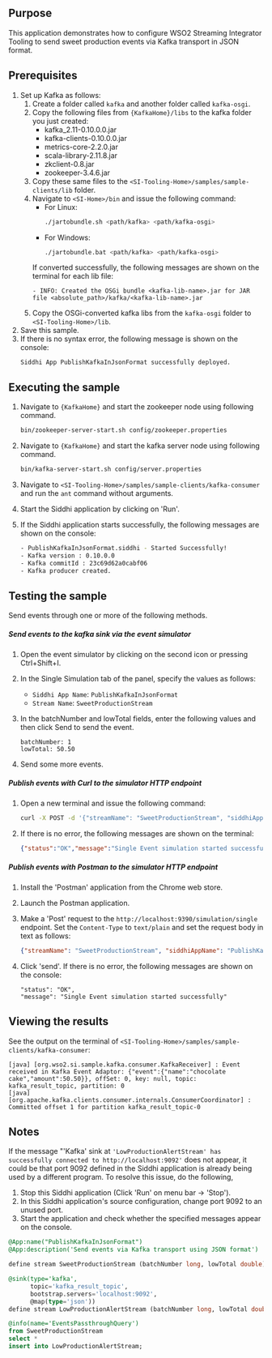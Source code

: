 ## Purpose

This application demonstrates how to configure WSO2 Streaming Integrator Tooling to send sweet production events via Kafka transport in JSON format.

## Prerequisites

1. Set up Kafka as follows:
	1. Create a folder called `kafka` and another folder called `kafka-osgi`.
	2. Copy the following files from `{KafkaHome}/libs` to the kafka folder you just created:
		* kafka_2.11-0.10.0.0.jar
		* kafka-clients-0.10.0.0.jar
		* metrics-core-2.2.0.jar
		* scala-library-2.11.8.jar
		* zkclient-0.8.jar
		* zookeeper-3.4.6.jar
	3. Copy these same files to the `<SI-Tooling-Home>/samples/sample-clients/lib` folder.
	4. Navigate to `<SI-Home>/bin` and issue the following command:
		* For Linux:
			```bash
			./jartobundle.sh <path/kafka> <path/kafka-osgi>
			```
		* For Windows:
			```bash
			./jartobundle.bat <path/kafka> <path/kafka-osgi>
			```
		If converted successfully, the following messages are shown on the terminal for each lib file:
		```
		- INFO: Created the OSGi bundle <kafka-lib-name>.jar for JAR file <absolute_path>/kafka/<kafka-lib-name>.jar
		```
	5. Copy the OSGi-converted kafka libs from the `kafka-osgi` folder to `<SI-Tooling-Home>/lib`.
2. Save this sample.
3. If there is no syntax error, the following message is shown on the console:
	```
	Siddhi App PublishKafkaInJsonFormat successfully deployed.
	```

## Executing the sample

1. Navigate to `{KafkaHome}` and start the zookeeper node using following command.
	```bash
	bin/zookeeper-server-start.sh config/zookeeper.properties
	```
2. Navigate to `{KafkaHome}` and start the kafka server node using following command.
	```bash
	bin/kafka-server-start.sh config/server.properties
	```
3. Navigate to `<SI-Tooling-Home>/samples/sample-clients/kafka-consumer` and run the `ant` command without arguments.
4. Start the Siddhi application by clicking on 'Run'.
5. If the Siddhi application starts successfully, the following messages are shown on the console:

	```bash
	- PublishKafkaInJsonFormat.siddhi - Started Successfully!
	- Kafka version : 0.10.0.0
	- Kafka commitId : 23c69d62a0cabf06
	- Kafka producer created.
	```

## Testing the sample

Send events through one or more of the following methods.

##### Send events to the kafka sink via the event simulator

1. Open the event simulator by clicking on the second icon or pressing Ctrl+Shift+I.
2. In the Single Simulation tab of the panel, specify the values as follows:
	* `Siddhi App Name`: `PublishKafkaInJsonFormat`
	* `Stream Name`: `SweetProductionStream`
3. In the batchNumber and lowTotal fields, enter the following values and then click Send to send the event.

	```
	batchNumber: 1
	lowTotal: 50.50
	```

4. Send some more events.

##### Publish events with Curl to the simulator HTTP endpoint

1. Open a new terminal and issue the following command:
	```bash
	curl -X POST -d '{"streamName": "SweetProductionStream", "siddhiAppName": "PublishKafkaInJsonFormat","data": [1, 50.50]}' http://localhost:9390/simulation/single -H 'content-type: text/plain'
	```
2. If there is no error, the following messages are shown on the terminal:

	```json
	{"status":"OK","message":"Single Event simulation started successfully"}
	```

##### Publish events with Postman to the simulator HTTP endpoint

1. Install the 'Postman' application from the Chrome web store.
2. Launch the Postman application.
3. Make a 'Post' request to the `http://localhost:9390/simulation/single` endpoint. Set the `Content-Type` to `text/plain` and set the request body in text as follows:

	```json
	{"streamName": "SweetProductionStream", "siddhiAppName": "PublishKafkaInJsonFormat","data": [1, 50.50]}
	```

4. Click 'send'. If there is no error, the following messages are shown on the console:
	```
	"status": "OK",
	"message": "Single Event simulation started successfully"
	```

## Viewing the results

See the output on the terminal of `<SI-Tooling-Home>/samples/sample-clients/kafka-consumer`:
```
[java] [org.wso2.si.sample.kafka.consumer.KafkaReceiver] : Event received in Kafka Event Adaptor: {"event":{"name":"chocolate cake","amount":50.50}}, offSet: 0, key: null, topic: kafka_result_topic, partition: 0
[java] [org.apache.kafka.clients.consumer.internals.ConsumerCoordinator] : Committed offset 1 for partition kafka_result_topic-0
```

## Notes

If the message "'Kafka' sink at `'LowProductionAlertStream' has successfully connected to http://localhost:9092'` does not appear, it could be that port 9092 defined in the Siddhi application is already being used by a different program. To resolve this issue, do the following,

1. Stop this Siddhi application (Click 'Run' on menu bar -> 'Stop').
2. In this Siddhi application's source configuration, change port 9092 to an unused port.
3. Start the application and check whether the specified messages appear on the console.

```sql
@App:name("PublishKafkaInJsonFormat")
@App:description('Send events via Kafka transport using JSON format')

define stream SweetProductionStream (batchNumber long, lowTotal double);

@sink(type='kafka',
      topic='kafka_result_topic',
      bootstrap.servers='localhost:9092',
      @map(type='json'))
define stream LowProductionAlertStream (batchNumber long, lowTotal double);

@info(name='EventsPassthroughQuery')
from SweetProductionStream
select *
insert into LowProductionAlertStream;
```
